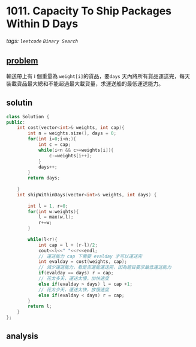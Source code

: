 # 1011. Capacity To Ship Packages Within D Days

###### tags: `leetcode` `Binary Search`


## [problem](https://leetcode.com/problems/capacity-to-ship-packages-within-d-days/)

輸送帶上有 i 個重量為 `weight[i]`的貨品，要`days` 天內將所有貨品運送完，每天裝載貨品最大總和不能超過最大載貨量，求運送船的最低運送能力。


## solutin

```c++
class Solution {
public:
    int cost(vector<int>& weights, int cap){
        int n = weights.size(), days = 0;
        for(int i=0;i<n;){
            int c = cap;
            while(i<n && c>=weights[i]){
                c-=weights[i++];
            }
            days++;
        }
        return days;
        
    }
    int shipWithinDays(vector<int>& weights, int days) {
        
        int l = 1, r=0;
        for(int w:weights){
            l = max(w,l);
            r+=w;
        }
        
        while(l<r){
            int cap = l + (r-l)/2;
            cout<<l<<" "<<r<<endl;
            // 運送能力 cap 下需要 evalday 才可以運送完
            int evalday = cost(weights, cap);
            // 減少運送能力，看是否還能運送完，因為題目要求最低運送能力
            if(evalday == days) r = cap;
            // 花太多天，運送太慢，加快速度 
            else if(evalday > days) l = cap +1;
            // 花太少天，運送太快，放慢速度
            else if(evalday < days) r = cap;
        }
        return l;
    }
};
```
## analysis

